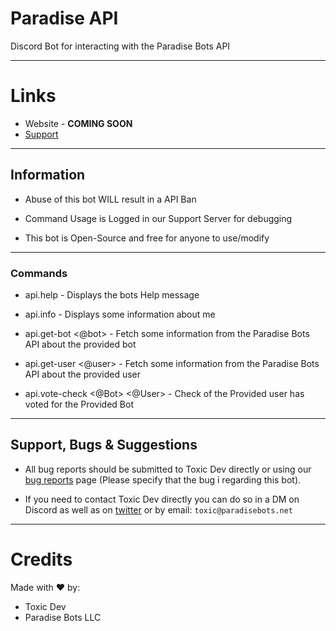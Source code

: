 # Paradise API
Discord Bot for interacting with the Paradise Bots API

---

# Links
* Website - **COMING SOON**
* [Support](https://paradisebots.net/discord)

---

## Information
* Abuse of this bot WILL result in a API Ban

* Command Usage is Logged in our Support Server for debugging

* This bot is Open-Source and free for anyone to use/modify

---

### Commands
* api.help - Displays the bots Help message

* api.info - Displays some information about me

* api.get-bot <@bot> - Fetch some information from the Paradise Bots API about the provided bot

* api.get-user <@user> - Fetch some information from the Paradise Bots API about the provided user

* api.vote-check <@Bot> <@User> - Check of the Provided user has voted for the Provided Bot

---

## Support, Bugs & Suggestions
* All bug reports should be submitted to Toxic Dev directly or using our [bug reports](https://paradisebots.net/reports/bug) page (Please specify that the bug i regarding this bot).

* If you need to contact Toxic Dev directly you can do so in a DM on Discord as well as on [twitter](https://twitter.com/TheRealToxicDev) or by email: `toxic@paradisebots.net`

---

# Credits
Made with ❤️️ by: 
* Toxic Dev 
* Paradise Bots LLC
